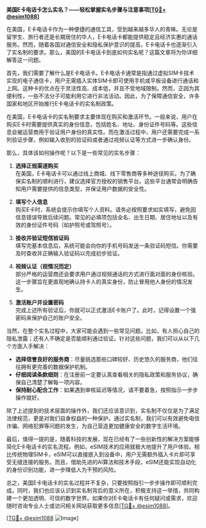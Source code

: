 **美国E卡电话卡怎么实名？——轻松掌握实名步骤与注意事项[[TG💪+ @esim1088](https://t.me/s/esim1088)]**

在美国，E卡电话卡作为一种便捷的通信工具，受到越来越多华人的青睐。无论是留学生、旅行者还是长期居住的华人，E卡电话卡都能提供稳定且经济实惠的通话服务。然而，随着各国对通信安全和隐私保护意识的提高，E卡电话卡也逐渐引入了实名制的要求。那么，美国的E卡电话卡到底如何实名呢？这篇文章将为你详细解答这一问题。

首先，我们需要了解什么是E卡电话卡。E卡电话卡通常是指通过虚拟SIM卡技术实现的电子通信卡，用户无需插入实体SIM卡即可使用手机或平板设备进行通话和上网。这种卡的优点在于灵活性高、成本低，并且不受地域限制。然而，正因为其便利性，一些不法分子可能利用它进行非法活动。因此，为了保障通信安全，许多国家和地区开始推行E卡电话卡的实名制政策。

在美国，E卡电话卡的实名制要求主要体现在购买和激活环节。一般来说，用户在购买E卡时需要提供真实的身份信息，包括姓名、地址、身份证件号码等。这些信息会被运营商用于验证用户身份的真实性。而在激活过程中，用户还需要完成一系列验证步骤，例如输入收到的验证码或者通过视频认证等方式进一步确认身份。

那么，具体该如何操作呢？以下是一些常见的实名步骤：

1. **选择正规渠道购买**  
   在美国，E卡电话卡可以通过线上商城、线下零售商等多种途径购买。为了确保实名制的顺利进行，建议选择官方授权的销售平台。这些平台通常会明确告知用户需要提供的信息类型，并保证用户数据的安全性。

2. **填写个人信息**  
   购买E卡时，系统会提示你填写个人资料。请务必按照要求如实填写，避免因信息错误导致后续问题。常见的必填项包括全名、出生日期、居住地址以及有效的身份证件号码（如护照号或驾照号）。

3. **接收并验证短信验证码**  
   填写完基本信息后，系统可能会向你的手机号码发送一条验证码短信。你需要及时查收并正确输入验证码以完成初步验证。

4. **视频认证（视情况而定）**  
   部分严格的运营商还会要求用户通过视频通话的方式进行面对面的身份核验。这一步骤旨在更直观地确认持卡人的真实身份，防止冒用他人身份的情况发生。

5. **激活账户并设置密码**  
   完成上述所有验证后，你就可以正式激活E卡账户了。此时，记得设置一个强密码来保护自己的账户安全。

当然，在整个实名过程中，大家可能会遇到一些常见问题。比如，有人担心自己的隐私泄露；还有人不确定是否能顺利通过验证。针对这些问题，我们可以从以下几个方面入手解决：

- **选择信誉良好的服务商**：尽量挑选那些口碑较好、历史悠久的服务商，他们往往拥有更完善的数据保护机制。
- **仔细阅读条款细则**：在注册前一定要认真查看相关的隐私政策和服务协议，确保自己清楚了解每一项内容。
- **保持耐心配合工作**：如果遇到审核延迟等情况，请不要着急，按照指示一步步操作就好。

除了上述提到的技术层面的操作外，我们还应该意识到，实名制不仅仅是为了满足法律规范，更是对我们自身权益的一种保护。通过实名制，我们可以有效避免电信诈骗、网络犯罪等问题的发生，为自己营造更加健康安全的数字生活环境。

最后，值得一提的是，随着科技的发展，现在已经有了一些创新性的解决方案能够简化E卡电话卡的实名流程。例如，eSIM技术的应用就极大地提升了用户体验。相比传统物理SIM卡，eSIM可以直接嵌入到设备中，用户无需额外插入卡片即可享受无缝连接的服务。而且，借助先进的AI算法和技术手段，eSIM还能实现自动化的身份识别功能，进一步降低人为干预的风险。

总之，美国E卡电话卡的实名过程并不复杂，只要按照指引一步步操作即可顺利完成。同时，我们也应该认识到实名制背后的意义所在，积极支持这一举措，共同构建一个更加透明、可信的数字世界。如果你对E卡电话卡有任何疑问或需求，欢迎随时咨询专业人士或访问相关网站获取更多信息[[TG💪+ @esim1088](https://t.me/s/esim1088)]。

[[TG💪+ @esim1088](https://t.me/s/esim1088) ![Image](https://i.postimg.cc/4NQfJmqS/Snipaste-2025-05-13-00-14-12.png)]